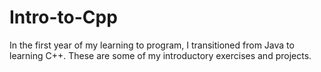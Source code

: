 # Intro-to-Cpp
In the first year of my learning to program, I transitioned from Java to learning C++. These are some of my introductory exercises and projects.
